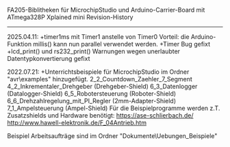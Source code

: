 FA205-Biblitheken für MicrochipStudio und Arduino-Carrier-Board mit ATmega328P Xplained mini
Revision-History
**************************
2025.04.11:
+timer1ms mit Timer1 anstelle von Timer0
  Vorteil: die Arduino-Funktion millis() kann nun parallel verwendet werden.
+Timer Bug gefixt
+lcd_print() und rs232_print() Warnungen wegen unerlaubter Datentypkonvertierung gefixt

2022.07.21:
+Unterrichtsbeispiele für MicrochipStudio im Ordner "avr\examples" hinzugefügt. 
2_2_Countdown_Zaehler_7_Segment
4_2_Inkrementaler_Drehgeber  (Drehgeber-Shield)
6_3_Datenlogger   (Datalogger-Shield)
6_5_Robotersteuerung   (Roboter-Shield)
6_6_Drehzahlregelung_mit_PI_Regler  (2mm-Adapter-Shield)
7_1_Ampelsteuerung  (Ampel-Shield)
Für die Beispielprogramme werden z.T. Zusatzshields und Hardware benötigt: 
https://ase-schlierbach.de/
http://www.hawell-elektronik.de/F_04Antrieb.htm

Beispiel Arbeitsaufträge sind im Ordner "Dokumente\Uebungen_Beispiele"
